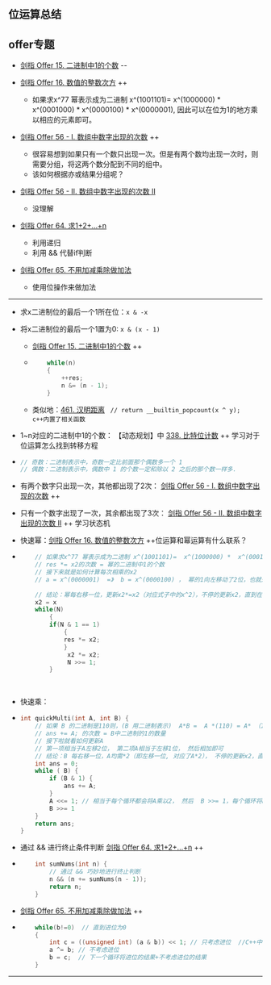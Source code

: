 ## 位运算总结

## offer专题

- [剑指 Offer 15. 二进制中1的个数](https://leetcode.cn/problems/er-jin-zhi-zhong-1de-ge-shu-lcof/) --
- [剑指 Offer 16. 数值的整数次方](https://leetcode.cn/problems/shu-zhi-de-zheng-shu-ci-fang-lcof/) ++
  - 如果求x^77 幂表示成为二进制 x^(1001101)=  x^(1000000) *  x^(0001000) *  x^(0000100) *  x^(0000001), 因此可以在位为1的地方乘以相应的元素即可。
- [剑指 Offer 56 - I. 数组中数字出现的次数](https://leetcode.cn/problems/shu-zu-zhong-shu-zi-chu-xian-de-ci-shu-lcof/) ++
  - 很容易想到如果只有一个数只出现一次。但是有两个数均出现一次时，则需要分组，将这两个数分配到不同的组中。
  - 该如何根据亦或结果分组呢？
- [剑指 Offer 56 - II. 数组中数字出现的次数 II](https://leetcode.cn/problems/shu-zu-zhong-shu-zi-chu-xian-de-ci-shu-ii-lcof/) 
  - 没理解
- [剑指 Offer 64. 求1+2+…+n](https://leetcode.cn/problems/qiu-12n-lcof/) 
  - 利用递归
  - 利用 && 代替if判断

- [剑指 Offer 65. 不用加减乘除做加法](https://leetcode.cn/problems/bu-yong-jia-jian-cheng-chu-zuo-jia-fa-lcof/)
  - 使用位操作来做加法


------



- 求x二进制位的最后一个1所在位：`x & -x`

- 将x二进制位的最后一个1置为0: `x & (x - 1)`

  - [剑指 Offer 15. 二进制中1的个数](https://leetcode.cn/problems/er-jin-zhi-zhong-1de-ge-shu-lcof/) ++

  - ```c++
        while(n)
        {
            ++res;
            n &= (n - 1);
        }
    ```

  - 类似地：[461. 汉明距离](https://leetcode.cn/problems/hamming-distance/)   ` // return __builtin_popcount(x ^ y);  c++内置了相关函数`

- 1~n对应的二进制中1的个数： 【动态规划】中 [338. 比特位计数](https://leetcode.cn/problems/counting-bits/) ++ 学习对于位运算怎么找到转移方程

- ```c++
  // 奇数：二进制表示中，奇数一定比前面那个偶数多一个 1
  // 偶数：二进制表示中，偶数中 1 的个数一定和除以 2 之后的那个数一样多.
  ```

- 有两个数字只出现一次，其他都出现了2次： [剑指 Offer 56 - I. 数组中数字出现的次数](https://leetcode.cn/problems/shu-zu-zhong-shu-zi-chu-xian-de-ci-shu-lcof/) ++

- 只有一个数字出现了一次，其余都出现了3次： [剑指 Offer 56 - II. 数组中数字出现的次数 II](https://leetcode.cn/problems/shu-zu-zhong-shu-zi-chu-xian-de-ci-shu-ii-lcof/) ++ 学习状态机

- 快速幂：[剑指 Offer 16. 数值的整数次方](https://leetcode.cn/problems/shu-zhi-de-zheng-shu-ci-fang-lcof/)  ++位运算和幂运算有什么联系？

- ```c++
      // 如果求x^77 幂表示成为二进制 x^(1001101)=  x^(1000000) *  x^(0001000) *  x^(0000100) *  x^(0000001), 因此可以在位为1的地方乘以相应的元素即可。
      // res *= x2的次数 = 幂的二进制中1的个数
      // 接下来就是如何计算每次相乘的x2
      // a = x^(0000001)  =》  b = x^(0000100) ， 幂的1向左移动了2位，也就是说b项的幂是a项的幂4倍， 也对应了2次x2*=x2，也就是x2*=x2的次数等于幂二进制的移动位数
      
      // 结论：幂每右移一位，更新x2*=x2（对应式子中的x^2），不停的更新x2，直到在幂的最后一位是1时需要res+=A
      x2 = x
      while(N)
          {
          if(N & 1 == 1)
              {
              res *= x2;
              }
               x2 *= x2;
               N >>= 1;
          }
  ```

  ​    

- 快速乘：

- ```c++
  int quickMulti(int A, int B) {
      // 如果 B 的二进制是110则，(B 用二进制表示)  A*B =  A *(110) = A* （100） + A*(010)， 
      // ans += A; 的次数 = B中二进制的1的数量
      // 接下啦就看如何更新A  
      // 第一项相当于A左移2位， 第二项A相当于左移1位， 然后相加即可
      // 结论：B 每右移一位，A均需*2（即左移一位, 对应了A*2）， 不停的更新x2，直到B的最后一位是1时需要res+=A
      int ans = 0;
      while ( B) {
          if (B & 1) {
              ans += A;
          }
          A <<= 1; // 相当于每个循环都会将A乘以2， 然后  B >>= 1，每个循环将B除以2
          B >>= 1
      }
      return ans;
  }
  ```

  

- 通过 && 进行终止条件判断  [剑指 Offer 64. 求1+2+…+n](https://leetcode.cn/problems/qiu-12n-lcof/)  ++

- ```c++
      int sumNums(int n) {
          // 通过 && 巧妙地进行终止判断
          n && (n += sumNums(n - 1));
          return n; 
      }
  ```




- [剑指 Offer 65. 不用加减乘除做加法](https://leetcode.cn/problems/bu-yong-jia-jian-cheng-chu-zuo-jia-fa-lcof/) ++

- ```c++
      while(b!=0)  // 直到进位为0
      {
          int c = ((unsigned int) (a & b)) << 1; // 只考虑进位  //C++中负数不支持左移位，因为结果是不定的
          a ^= b; // 不考虑进位
          b = c;  // 下一个循环将进位的结果+不考虑进位的结果
      }
  ```

  

------

